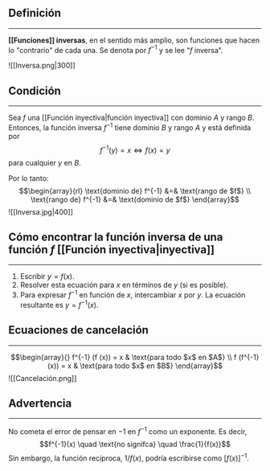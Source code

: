## Definición
---
**[[Funciones]] inversas**, en el sentido más amplio, son funciones que hacen lo "contrario" de cada una. Se denota por $f^{-1}$ y se lee “$f$ inversa”.

![[Inversa.png|300]]

## Condición
---
Sea $f$ una [[Función inyectiva|función inyectiva]] con dominio $A$ y rango $B$. Entonces, la función inversa $f^{-1}$ tiene dominio $B$ y rango $A$ y está definida por 
$$f^{-1}(y) = x \Leftrightarrow f(x) = y$$
para cualquier $y$ en $B$.

Por lo tanto:
$$\begin{array}{rl}
\text{dominio de} f^{-1} &=& \text{rango de $f$}  \\ 
\text{rango de} f^{-1} &=& \text{dominio de $f$}
\end{array}$$
![[Inversa.jpg|400]]

## Cómo encontrar la función inversa de una función $f$ [[Función inyectiva|inyectiva]]
---
1. Escribir $y = f(x)$.
2. Resolver esta ecuación para $x$ en términos de $y$ (si es posible).
3. Para expresar $f^{-1}$ en función de $x$, intercambiar $x$ por $y$. La ecuación resultante es $y = f^{-1}(x)$.

## Ecuaciones de cancelación
---
$$\begin{array}{}
f^{-1} (f (x)) = x & \text{para todo $x$ en $A$} \\
f (f^{-1} (x)) = x & \text{para todo $x$ en $B$}
\end{array}$$
![[Cancelación.png]]

## Advertencia
---
No cometa el error de pensar en $-1$ en $f^{-1}$ como un exponente. Es decir,
$$f^{-1}(x) \quad \text{no signifca} \quad \frac{1}{f(x)}$$
Sin embargo, la función recíproca, $1/f(x)$, podría escribirse como $[f(x)]^{-1}$.




